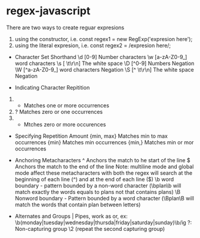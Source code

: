 # regex-javascript

There are two ways to create reguar expresions
1. using the constructor, i.e. const regex1 = new RegExp('expresion here');
2. using the literal expresion, i.e. const regex2 = /expresion here/;


* Character Set Shorthand
\d [0-9]  Number characters
\w [a-zA-Z0-9_]  word characters
\s [ \t\r\n] The white space
\D [^0-9] Numbers Negation
\W [^a-zA-Z0-9_]  word characters Negation
\S [^ \t\r\n] The white space Negation

* Indicating Character Repitition
1. + Matches one or more occurrences
2. ? Matches zero or one occurrences
3. * Mtches zero or more occurences

* Specifying Repetition Amount
{min, max} Matches min to max occurrences
{min} Matches min occurrences
{min,} Matches min or mor occurrences


* Anchoring Metacharacters
^ Anchors the match to he start of the line
$ Anchors the match to the end of the line
Note: multiline mode and global mode affect these metacharacters
with both the regex will search at the beginning of each line (^) and at the end of each line ($) 
\b word boundary - pattern bounded by a non-word character (\bplan\b will match exactly the words equals to plans not that contains plans)
\B Nonword boundary - Pattern bounded by a word character (\Bplan\B will match the words that contain plan between letters)

* Alternates and Groups
| Pipes, work as or, ex: \b(monday|tuesday|wednesday|thursda|friday|saturday|sunday)\b/ig
?: Non-capturing group
\2 (repeat the second capturing group)